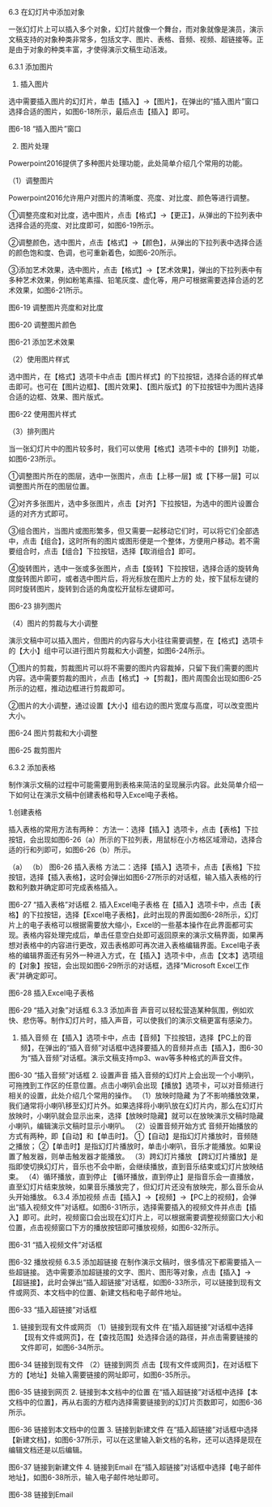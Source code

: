 6.3 在幻灯片中添加对象

一张幻灯片上可以插入多个对象，幻灯片就像一个舞台，而对象就像是演员，演示文稿支持的对象种类非常多，包括文字、图片、表格、音频、视频、超链接等。正是由于对象的种类丰富，才使得演示文稿生动活泼。

6.3.1 添加图片

1. 插入图片

选中需要插入图片的幻灯片，单击【插入】→【图片】，在弹出的“插入图片”窗口选择合适的图片，如图6-18所示，最后点击【插入】即可。
 
图6-18 “插入图片”窗口

2. 图片处理

Powerpoint2016提供了多种图片处理功能，此处简单介绍几个常用的功能。

（1）调整图片

Powerpoint2016允许用户对图片的清晰度、亮度、对比度、颜色等进行调整。

①调整亮度和对比度，选中图片，点击【格式】→【更正】，从弹出的下拉列表中选择合适的亮度、对比度即可，如图6-19所示。

②调整颜色，选中图片，点击【格式】→【颜色】，从弹出的下拉列表中选择合适的颜色饱和度、色调，也可重新着色，如图6-20所示。

③添加艺术效果，选中图片，点击【格式】→【艺术效果】，弹出的下拉列表中有多种艺术效果，例如粉笔素描、铅笔灰度、虚化等，用户可根据需要选择合适的艺术效果，如图6-21所示。
 
图6-19 调整图片亮度和对比度
 
图6-20 调整图片颜色
 
图6-21 添加艺术效果

（2）使用图片样式

选中图片，在【格式】选项卡中点击【图片样式】的下拉按钮，选择合适的样式单击即可。也可在【图片边框】、【图片效果】、【图片版式】的下拉按钮中为图片选择合适的边框、效果、图片版式。
 
图6-22 使用图片样式

（3）排列图片

当一张幻灯片中的图片较多时，我们可以使用【格式】选项卡中的【排列】功能，如图6-23所示。

①调整图片所在的图层，选中一张图片，点击【上移一层】或【下移一层】可以调整图片所在的图层位置。

②对齐多张图片，选中多张图片，点击【对齐】下拉按钮，为选中的图片设置合适的对齐方式即可。

③组合图片，当图片或图形繁多，但又需要一起移动它们时，可以将它们全部选中，点击【组合】，这时所有的图片或图形便是一个整体，方便用户移动。若不需要组合时，点击【组合】下拉按钮，选择【取消组合】即可。

④旋转图片，选中一张或多张图片，点击【旋转】下拉按钮，选择合适的旋转角度旋转图片即可，或者选中图片后，将光标放在图片上方的 处，按下鼠标左键的同时旋转图片，旋转到合适的角度松开鼠标左键即可。
 
图6-23 排列图片

（4）图片的剪裁与大小调整

演示文稿中可以插入图片，但图片的内容与大小往往需要调整，在【格式】选项卡的【大小】组中可以进行图片剪裁和大小调整，如图6-24所示。

①图片的剪裁，剪裁图片可以将不需要的图片内容裁掉，只留下我们需要的图片内容。选中需要剪裁的图片，点击【格式】→【剪裁】，图片周围会出现如图6-25所示的边框，推动边框进行剪裁即可。

②图片的大小调整，通过设置【大小】组右边的图片宽度与高度，可以改变图片大小。
 
图6-24 图片剪裁和大小调整
 
图6-25 裁剪图片

6.3.2 添加表格

制作演示文稿的过程中可能需要用到表格来简洁的呈现展示内容。此处简单介绍一下如何让在演示文稿中创建表格和导入Excel电子表格。

1.创建表格

插入表格的常用方法有两种：
方法一：选择【插入】选项卡，点击【表格】下拉按钮，会出现如图6-26（a）所示的下拉列表，用鼠标在小方格区域滑动，选择合适的行和列即可，如图6-26（b）所示。
         
（a）                                  （b）
图6-26 插入表格
方法二：选择【插入】选项卡，点击【表格】下拉按钮，选择【插入表格】，这时会弹出如图6-27所示的对话框，输入插入表格的行数和列数并确定即可完成表格插入。
 
图6-27 “插入表格”对话框
2. 插入Excel电子表格
在【插入】选项卡中，点击【表格】的下拉按钮，选择【Excel电子表格】，此时出现的界面如图6-28所示，幻灯片上的电子表格可以根据需要放大缩小，Excel的一些基本操作在此界面都可实现。表格内容处理完成后，单击任意空白处即可返回原来的演示文稿界面，如果再想对表格中的内容进行更改，双击表格即可再次进入表格编辑界面。Excel电子表格的编辑界面还有另外一种进入方式，在【插入】选项卡中，点击【文本】选项组的【对象】按钮，会出现如图6-29所示的对话框，选择“Microsoft Excel工作表”并确定即可。
 
图6-28 插入Excel电子表格
 
图6-29 “插入对象”对话框
6.3.3 添加声音
声音可以轻松营造某种氛围，例如欢快、悲伤等。制作幻灯片时，插入声音，可以使我们的演示文稿更富有感染力。
1. 插入音频
在【插入】选项卡中，点击【音频】下拉按钮，选择【PC上的音频】，在弹出的“插入音频”对话框中选择要插入的音频并点击【插入】，图6-30为“插入音频”对话框。演示文稿支持mp3、wav等多种格式的声音文件。
 
图6-30 “插入音频”对话框
2. 设置声音
插入音频的幻灯片上会出现一个小喇叭，可拖拽到工作区的任意位置。点击小喇叭会出现【播放】选项卡，可以对音频进行相关的设置，此处介绍几个常用的操作。
（1）放映时隐藏
为了不影响播放效果，我们通常将小喇叭移至幻灯片外。如果选择将小喇叭放在幻灯片内，那么在幻灯片放映时，小喇叭就会显示出来，选择【放映时隐藏】就可以在放映演示文稿时隐藏小喇叭，编辑演示文稿时显示小喇叭。
（2）设置音频开始方式
音频开始播放的方式有两种，即【自动】和【单击时】。
①【自动】是指幻灯片播放时，音频随之播放；
②【单击时】是指幻灯片播放时，单击小喇叭，音乐才能播放。如果设置了触发器，则单击触发器才能播放。
（3）跨幻灯片播放
【跨幻灯片播放】是指即使切换幻灯片，音乐也不会中断，会继续播放，直到音乐结束或幻灯片放映结束。
（4）循环播放，直到停止
【循环播放，直到停止】是指音乐会一直播放，直至幻灯片结束放映，如果音乐播放完了，但幻灯片还没有放映完，那么音乐会从头开始播放。
6.3.4 添加视频
点击【插入】→【视频】→【PC上的视频】，会弹出“插入视频文件”对话框。如图6-31所示，选择需要插入的视频文件并点击【插入】即可。此时，视频窗口会出现在幻灯片上，可以根据需要调整视频窗口大小和位置，点击视频窗口下方的播放按钮即可播放视频，如图6-32所示。
 
图6-31 “插入视频文件”对话框
 
图6-32 播放视频
6.3.5 添加超链接
在制作演示文稿时，很多情况下都需要插入一些超链接。
选中需要添加超链接的文字、图片、图形等对象，点击【插入】→【超链接】，此时会弹出“插入超链接”对话框，如图6-33所示，可以链接到现有文件或网页、本文档中的位置、新建文档和电子邮件地址。
 
图6-33 “插入超链接”对话框
1. 链接到现有文件或网页
（1）链接到现有文件
在“插入超链接”对话框中选择【现有文件或网页】，在【查找范围】处选择合适的路径，并点击需要链接的文件即可，如图6-34所示。
 
图6-34 链接到现有文件
（2）链接到网页
点击【现有文件或网页】，在对话框下方的【地址】处输入需要链接的网址即可，如图6-35所示。
 
图6-35 链接到网页
2. 链接到本文档中的位置
在“插入超链接”对话框中选择【本文档中的位置】，再从右面的方框内选择需要链接到的幻灯片页数即可，如图6-36所示。
 
图6-36 链接到本文档中的位置
3. 链接到新建文件
在“插入超链接”对话框中选择【新建文档】，如图6-37所示，可以在这里输入新文档的名称，还可以选择是现在编辑文档还是以后编辑。
 
图6-37 链接到新建文件
4. 链接到Email
在“插入超链接”对话框中选择【电子邮件地址】，如图6-38所示，输入电子邮件地址即可。
 
图6-38 链接到Email
